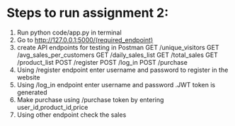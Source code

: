 # Steps to run assignment 2:

1. Run python code/app.py in terminal
2. Go to http://127.0.0.1:5000/(required_endpoint)
3. create API endpoints for testing in Postman
    GET /unique_visitors
    GET /avg_sales_per_customers
    GET /daily_sales_list 
    GET /total_sales 
    GET /product_list
    POST /register
    POST /log_in
    POST /purchase
4. Using /register endpoint enter username and password to register in the website
5. Using /log_in endpoint enter username and password .JWT token is generated
6. Make purchase using /purchase token by entering user_id,product_id,price
7. Using other endpoint check the sales
